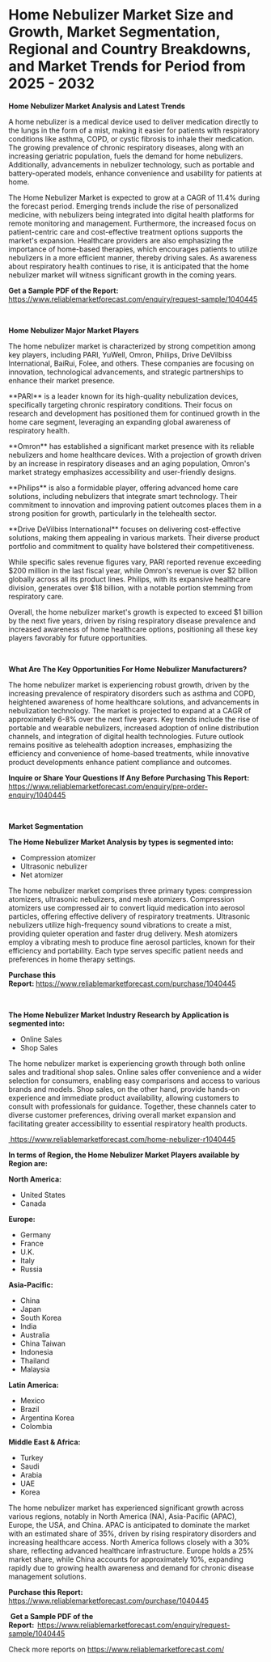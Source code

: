 <p><h1>Home Nebulizer Market Size and Growth, Market Segmentation, Regional and Country Breakdowns, and Market Trends for Period from 2025 -  2032</h1></p><p><strong>Home Nebulizer Market Analysis and Latest Trends</strong></p>
<p><p>A home nebulizer is a medical device used to deliver medication directly to the lungs in the form of a mist, making it easier for patients with respiratory conditions like asthma, COPD, or cystic fibrosis to inhale their medication. The growing prevalence of chronic respiratory diseases, along with an increasing geriatric population, fuels the demand for home nebulizers. Additionally, advancements in nebulizer technology, such as portable and battery-operated models, enhance convenience and usability for patients at home.</p><p>The Home Nebulizer Market is expected to grow at a CAGR of 11.4% during the forecast period. Emerging trends include the rise of personalized medicine, with nebulizers being integrated into digital health platforms for remote monitoring and management. Furthermore, the increased focus on patient-centric care and cost-effective treatment options supports the market's expansion. Healthcare providers are also emphasizing the importance of home-based therapies, which encourages patients to utilize nebulizers in a more efficient manner, thereby driving sales. As awareness about respiratory health continues to rise, it is anticipated that the home nebulizer market will witness significant growth in the coming years.</p></p>
<p><strong>Get a Sample PDF of the Report:&nbsp;</strong> <a href="https://www.reliablemarketforecast.com/enquiry/request-sample/1040445?utm_campaign=2724&utm_medium=2&utm_source=Github&utm_content=ia&utm_term=04032025&utm_id=home-nebulizer">https://www.reliablemarketforecast.com/enquiry/request-sample/1040445</a></p>
<p>&nbsp;</p>
<p><strong>Home Nebulizer Major Market Players</strong></p>
<p><p>The home nebulizer market is characterized by strong competition among key players, including PARI, YuWell, Omron, Philips, Drive DeVilbiss International, BaiRui, Folee, and others. These companies are focusing on innovation, technological advancements, and strategic partnerships to enhance their market presence.</p><p>**PARI** is a leader known for its high-quality nebulization devices, specifically targeting chronic respiratory conditions. Their focus on research and development has positioned them for continued growth in the home care segment, leveraging an expanding global awareness of respiratory health.</p><p>**Omron** has established a significant market presence with its reliable nebulizers and home healthcare devices. With a projection of growth driven by an increase in respiratory diseases and an aging population, Omron's market strategy emphasizes accessibility and user-friendly designs.</p><p>**Philips** is also a formidable player, offering advanced home care solutions, including nebulizers that integrate smart technology. Their commitment to innovation and improving patient outcomes places them in a strong position for growth, particularly in the telehealth sector.</p><p>**Drive DeVilbiss International** focuses on delivering cost-effective solutions, making them appealing in various markets. Their diverse product portfolio and commitment to quality have bolstered their competitiveness.</p><p>While specific sales revenue figures vary, PARI reported revenue exceeding $200 million in the last fiscal year, while Omron's revenue is over $2 billion globally across all its product lines. Philips, with its expansive healthcare division, generates over $18 billion, with a notable portion stemming from respiratory care.</p><p>Overall, the home nebulizer market's growth is expected to exceed $1 billion by the next five years, driven by rising respiratory disease prevalence and increased awareness of home healthcare options, positioning all these key players favorably for future opportunities.</p></p>
<p>&nbsp;</p>
<p><strong>What Are The Key Opportunities For Home Nebulizer Manufacturers?</strong></p>
<p><p>The home nebulizer market is experiencing robust growth, driven by the increasing prevalence of respiratory disorders such as asthma and COPD, heightened awareness of home healthcare solutions, and advancements in nebulization technology. The market is projected to expand at a CAGR of approximately 6-8% over the next five years. Key trends include the rise of portable and wearable nebulizers, increased adoption of online distribution channels, and integration of digital health technologies. Future outlook remains positive as telehealth adoption increases, emphasizing the efficiency and convenience of home-based treatments, while innovative product developments enhance patient compliance and outcomes.</p></p>
<p><strong>Inquire or Share Your Questions If Any Before Purchasing This Report:</strong> <a href="https://www.reliablemarketforecast.com/enquiry/pre-order-enquiry/1040445?utm_campaign=2724&utm_medium=2&utm_source=Github&utm_content=ia&utm_term=04032025&utm_id=home-nebulizer">https://www.reliablemarketforecast.com/enquiry/pre-order-enquiry/1040445</a></p>
<p>&nbsp;</p>
<p><strong>Market Segmentation</strong></p>
<p><strong>The Home Nebulizer Market Analysis by types is segmented into:</strong></p>
<p><ul><li>Compression atomizer</li><li>Ultrasonic nebulizer</li><li>Net atomizer</li></ul></p>
<p><p>The home nebulizer market comprises three primary types: compression atomizers, ultrasonic nebulizers, and mesh atomizers. Compression atomizers use compressed air to convert liquid medication into aerosol particles, offering effective delivery of respiratory treatments. Ultrasonic nebulizers utilize high-frequency sound vibrations to create a mist, providing quieter operation and faster drug delivery. Mesh atomizers employ a vibrating mesh to produce fine aerosol particles, known for their efficiency and portability. Each type serves specific patient needs and preferences in home therapy settings.</p></p>
<p><strong>Purchase this Report:&nbsp;</strong><a href="https://www.reliablemarketforecast.com/purchase/1040445?utm_campaign=2724&utm_medium=2&utm_source=Github&utm_content=ia&utm_term=04032025&utm_id=home-nebulizer">https://www.reliablemarketforecast.com/purchase/1040445</a></p>
<p>&nbsp;</p>
<p><strong>The Home Nebulizer Market Industry Research by Application is segmented into:</strong></p>
<p><ul><li>Online Sales</li><li>Shop Sales</li></ul></p>
<p><p>The home nebulizer market is experiencing growth through both online sales and traditional shop sales. Online sales offer convenience and a wider selection for consumers, enabling easy comparisons and access to various brands and models. Shop sales, on the other hand, provide hands-on experience and immediate product availability, allowing customers to consult with professionals for guidance. Together, these channels cater to diverse customer preferences, driving overall market expansion and facilitating greater accessibility to essential respiratory health products.</p></p>
<p><a href="https://www.reliablemarketforecast.com/home-nebulizer-r1040445?utm_campaign=2724&utm_medium=2&utm_source=Github&utm_content=ia&utm_term=04032025&utm_id=home-nebulizer">&nbsp;https://www.reliablemarketforecast.com/home-nebulizer-r1040445</a></p>
<p><strong>In terms of Region, the Home Nebulizer Market Players available by Region are:</strong></p>
<p>
    <p> <strong> North America: </strong>
        <ul>
            <li>United States</li>
            <li>Canada</li>
        </ul>
        </p> 
    <p> <strong> Europe: </strong>
        <ul>
            <li>Germany</li>
            <li>France</li>
            <li>U.K.</li>
            <li>Italy</li>
            <li>Russia</li>
        </ul>
        </p> 
    <p> <strong> Asia-Pacific: </strong>
        <ul>
            <li>China</li>
            <li>Japan</li>
            <li>South Korea</li>
            <li>India</li>
            <li>Australia</li>
            <li>China Taiwan</li>
            <li>Indonesia</li>
            <li>Thailand</li>
            <li>Malaysia</li>
        </ul>
        </p> 
    <p> <strong> Latin America: </strong>
        <ul>
            <li>Mexico</li>
            <li>Brazil</li>
            <li>Argentina Korea</li>
            <li>Colombia</li>
        </ul>
        </p> 
    <p> <strong> Middle East & Africa: </strong>
        <ul>
            <li>Turkey</li>
            <li>Saudi</li>
            <li>Arabia</li>
            <li>UAE</li>
            <li>Korea</li>
        </ul>
    </p>
    </p>
<p><p>The home nebulizer market has experienced significant growth across various regions, notably in North America (NA), Asia-Pacific (APAC), Europe, the USA, and China. APAC is anticipated to dominate the market with an estimated share of 35%, driven by rising respiratory disorders and increasing healthcare access. North America follows closely with a 30% share, reflecting advanced healthcare infrastructure. Europe holds a 25% market share, while China accounts for approximately 10%, expanding rapidly due to growing health awareness and demand for chronic disease management solutions.</p></p>
<p><strong>Purchase this Report: </strong><a href="https://www.reliablemarketforecast.com/purchase/1040445?utm_campaign=2724&utm_medium=2&utm_source=Github&utm_content=ia&utm_term=04032025&utm_id=home-nebulizer">https://www.reliablemarketforecast.com/purchase/1040445</a></p>
<p>&nbsp;<strong>Get a Sample PDF of the Report:&nbsp;&nbsp;</strong><a href="https://www.reliablemarketforecast.com/enquiry/request-sample/1040445?utm_campaign=2724&utm_medium=2&utm_source=Github&utm_content=ia&utm_term=04032025&utm_id=home-nebulizer">https://www.reliablemarketforecast.com/enquiry/request-sample/1040445</a></p>
<p><strong></strong></p>
<p>Check more reports on <a href="https://www.reliablemarketforecast.com/?utm_campaign=2724&utm_medium=2&utm_source=Github&utm_content=ia&utm_term=04032025&utm_id=home-nebulizer">https://www.reliablemarketforecast.com/</a></p>